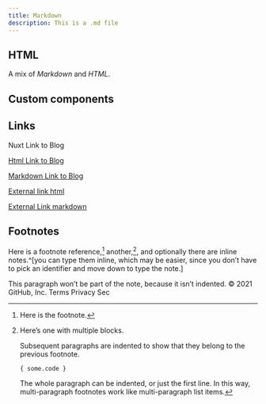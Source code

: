 ```yaml
---
title: Markdown
description: This is a .md file
---
```


## HTML

<p><span class="note">A mix of <em>Markdown</em> and <em>HTML</em>.</span></p>

## Custom components

<movie-info name="Porco Rosso">
  <template #summary>

Porco Rosso (Japanese: 紅の豚, Hepburn: _Kurenai no Buta_, lit. _Crimson Pig_) is a
1992 Japanese animated comedy-adventure film written and directed by
[Hayao Miyazaki]. It is based on _Hikōtei Jidai_ ("The Age of the Flying Boat"), a
three-part 1989 watercolor manga by Miyazaki.

[Hayao Miyazaki]: https://en.wikipedia.org/wiki/Hayao_Miyazaki

  </template>
</movie-info>

## Links

<nuxt-link to="/articles">Nuxt Link to Blog</nuxt-link>

<a href="/articles">Html Link to Blog</a>

[Markdown Link to Blog](/articles)

<a href="https://nuxtjs.org">External link html</a>

[External Link markdown](https://nuxtjs.org)



## Footnotes

Here is a footnote reference,[^1]
another,[^longnote],
and optionally there are inline
notes.^[you can type them inline, which may be easier, since you don’t
have to pick an identifier and move down to type the note.]

[^1]: Here is the footnote.

[^longnote]: Here’s one with multiple blocks.

    Subsequent paragraphs are indented to show that they
belong to the previous footnote.

        { some.code }

    The whole paragraph can be indented, or just the first
    line.  In this way, multi-paragraph footnotes work like
    multi-paragraph list items.

This paragraph won’t be part of the note, because it
isn’t indented.
© 2021 GitHub, Inc.
Terms
Privacy
Sec
